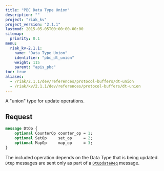 ```yaml
---
title: "PBC Data Type Union"
description: ""
project: "riak_kv"
project_version: "2.1.1"
lastmod: 2015-05-05T00:00:00-00:00
sitemap:
  priority: 0.1
menu:
  riak_kv-2.1.1:
    name: "Data Type Union"
    identifier: "pbc_dt_union"
    weight: 115
    parent: "apis_pbc"
toc: true
aliases:
  - /riak/2.1.1/dev/references/protocol-buffers/dt-union
  - /riak/kv/2.1.1/dev/references/protocol-buffers/dt-union
---
```


A "union" type for update operations.

## Request

```protobuf
message DtOp {
    optional CounterOp counter_op = 1;
    optional SetOp     set_op     = 2;
    optional MapOp     map_op     = 3;
}
```

The included operation depends on the Data Type that is being updated.
`DtOp` messages are sent only as part of a [`DtUpdateReq`]({{<baseurl>}}riak/kv/2.1.1/developing/api/protocol-buffers/dt-store) message.
